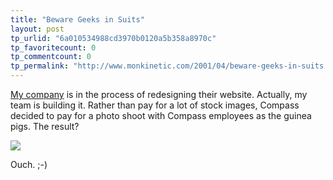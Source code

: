```yaml
---
title: "Beware Geeks in Suits"
layout: post
tp_urlid: "6a010534988cd3970b0120a5b358a8970c"
tp_favoritecount: 0
tp_commentcount: 0
tp_permalink: "http://www.monkinetic.com/2001/04/beware-geeks-in-suits.html"
---
```

<a href="http://www.compass.net/">My company</a> is in the process of redesigning their website. Actually, my team is building it. Rather than pay for a lot of stock images, Compass decided to pay for a photo shoot with Compass employees as the guinea pigs. The result?<p>

<img src="http://media.redmonk.net/images/steveSuave.gif" /><p>

Ouch. ;-)</p></p>
